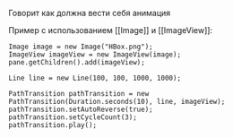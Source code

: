 
Говорит как должна вести себя анимация

Пример с использованием [[Image]] и [[ImageView]]:

	Image image = new Image("HBox.png");  
	ImageView imageView = new ImageView(image);  
	pane.getChildren().add(imageView);  
	  
	Line line = new Line(100, 100, 1000, 1000);  
	  
	PathTransition pathTransition = new PathTransition(Duration.seconds(10), line, imageView);  
	pathTransition.setAutoReverse(true);  
	pathTransition.setCycleCount(3);  
	pathTransition.play();

